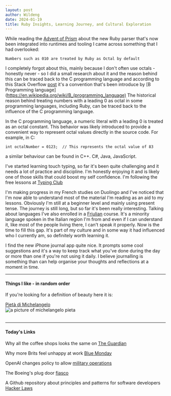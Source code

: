 ```yaml
---
layout: post
author: Wildeng
date: 2024-01-19
title: Ruby Insights, Learning Journey, and Cultural Exploration 
---
```


While reading the [Advent of Prism](https://kddnewton.com/2023/11/30/advent-of-prism-part-0) about the new Ruby parser that's now been integrated into runtimes and tooling I came across something that I had overlooked:  
 
 `Numbers such as 010 are treated by Ruby as Octal by default`

I completely forgot about this, mainly because I don't often use octals - honestly never - so I did a small research about it and the reason behind this can be traced back to the C programming language and according to this Stack Overflow [post](https://stackoverflow.com/questions/11483216/why-are-leading-zeroes-used-to-represent-octal-numbers#11483339) it's a convention that's been introduce by [B Programming language](https://en.wikipedia.org/wiki/B_(programming_language)
 The historical reason behind treating numbers with a leading 0 as octal in some programming languages, including Ruby, can be traced back to the influence of the C programming language.

In the C programming language, a numeric literal with a leading 0 is treated as an octal constant. This behavior was likely introduced to provide a convenient way to represent octal values directly in the source code. For example, in C:
```
int octalNumber = 0123;  // This represents the octal value of 83
```
a similar behaviour can be found in C++. C#, Java, JavaScript.

I've started learning touch typing, so far it's been quite challenging and it needs a lot of practice and discipline. I'm honestly enjoying it and is likely one of those skills that could boost my self confidence. I'm following the free lessons at [Typing Club](https://www.edclub.com/sportal/program-3.game)

I'm making progress in my French studies on Duolingo and I've noticed that I'm now able to understand most of the material I'm reading as an aid to my lessons. Obviously I'm still at a beginner level and mainly using present tense. The journey is still long, but so far it's been really interesting.
Talking about languages I've also enrolled in a [Friulian](https://en.wikipedia.org/wiki/Friulian_language) course. It's a minority language spoken in the Italian region I'm from and even if I can understand it, like most of the people living there, I can't speak it properly. Now is the time to fill this gap. It's part of my culture and in some way it had influenced who I currently am, so definitely worth learning it.

I find the new iPhone journal app quite nice. It prompts some cool suggestions and it's a way to keep track what you've done during the day or more than one if you're not using it daily. I believe journalling is something than can help organise your thoughts and reflections at a moment in time.

---

#### Things I like - in random order ####

If you're looking for a definition of beauty here it is:

[Pietà di Michelangelo](https://en.wikipedia.org/wiki/Pietà_(Michelangelo))
<br/>
<img src="https://upload.wikimedia.org/wikipedia/commons/a/a7/Michelangelo's_Pieta_5450.jpg" alt="a picture of michelangelo pieta"  class="post-image"/>
<br/>
<br/>


---

#### Today's Links ####

Why all the coffee shops looks the same on [The Guardian](https://www.theguardian.com/news/2024/jan/16/the-tyranny-of-the-algorithm-why-every-coffee-shop-looks-the-same)  

Why more Brits feel unhappy at work [Blue Monday](https://www.mirror.co.uk/news/uk-news/blue-monday-here-more-brits-31850068)  

OpenAI changes policy to allow [military operations](https://techcrunch.com/2024/01/12/openai-changes-policy-to-allow-military-applications/)

The Boeing's plug door [fiasco](https://slate.com/technology/2024/01/boeing-737-max-9-plug-door-alaska-airlines.html)

A Github repository about principles and patterns for software developers [Hacker Laws](https://github.com/dwmkerr/hacker-laws)
